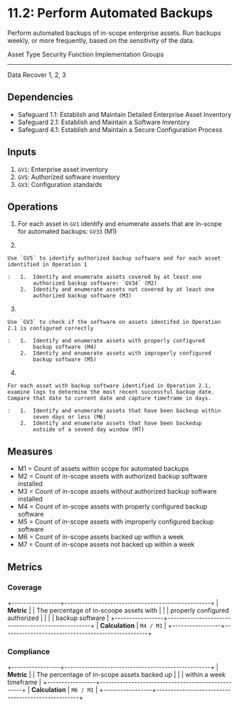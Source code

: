# 11.2: Perform Automated Backups 

Perform automated backups of in-scope enterprise assets. Run backups
weekly, or more frequently, based on the sensitivity of the data.

  Asset Type   Security Function   Implementation Groups
  ------------ ------------------- -----------------------
  Data         Recover             1, 2, 3

## Dependencies

-   Safeguard 1.1: Establish and Maintain Detailed Enterprise Asset
    Inventory
-   Safeguard 2.1: Establish and Maintain a Software Inventory
-   Safeguard 4.1: Establish and Maintain a Secure Configuration Process

## Inputs

1.  `GV1`: Enterprise asset inventory
2.  `GV5`: Authorized software inventory
3.  `GV3`: Configuration standards

## Operations

1.  For each asset in `GV1` identify and enumerate assets that are
    in-scope for automated backups: `GV33` (M1)

2.  

    Use `GV5` to identify authorized backup software and for each asset identified in Operation 1

    :   1.  Identify and enumerate assets covered by at least one
            authorized backup software: `GV34` (M2)
        2.  Identify and enumerate assets not covered by at least one
            authorized backup software (M3)

3.  

    Use `GV3` to check if the software on assets identifed in Operation 2.1 is configured correctly

    :   1.  Identify and enumerate assets with properly configured
            backup software (M4)
        2.  Identify and enumerate assets with improperly configured
            backup software (M5)

4.  

    For each asset with backup software identified in Operation 2.1, examine logs to determine the most recent successful backup date. Compare that date to current date and capture timeframe in days.

    :   1.  Identify and enumerate assets that have been backeup within
            seven days or less (M6)
        2.  Identify and enumerate assets that have been backedup
            outside of a sevend day window (M7)

## Measures

-   M1 = Count of assets within scope for automated backups
-   M2 = Count of in-scope assets with authorized backup software
    installed
-   M3 = Count of in-scope assets without authorized backup software
    installed
-   M4 = Count of in-scope assets with properly configured backup
    software
-   M5 = Count of in-scope assets with improperly configured backup
    software
-   M6 = Count of in-scope assets backed up within a week
-   M7 = Count of in-scope assets not backed up within a week

## Metrics

### Coverage

+-----------------+---------------------------------------------------+
| **Metric**      | | The percentage of in-scoope assets with         |
|                 |   properly configured authorized                  |
|                 | | backup software                                 |
+-----------------+---------------------------------------------------+
| **Calculation** | `M4 / M1`                                         |
+-----------------+---------------------------------------------------+

### Compliance

+-----------------+---------------------------------------------------+
| **Metric**      | | The percentage of in-scope assets backed up     |
|                 |   within a week timeframe                         |
+-----------------+---------------------------------------------------+
| **Calculation** | `M6 / M1`                                         |
+-----------------+---------------------------------------------------+
